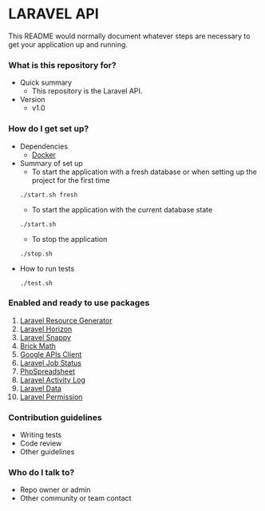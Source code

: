 # LARAVEL API #

This README would normally document whatever steps are necessary to get your application up and running.

### What is this repository for? ###

* Quick summary
    * This repository is the Laravel API.
* Version
    * v1.0

### How do I get set up? ###

* Dependencies
    * [Docker](https://docs.docker.com/get-docker/)
* Summary of set up
    * To start the application with a fresh database or when setting up the project for the first time
    ```
    ./start.sh fresh
    ```
    * To start the application with the current database state
    ```
    ./start.sh
    ```
    * To stop the application
    ```
    ./stop.sh
    ```
* How to run tests
    ```
    ./test.sh
    ```

### Enabled and ready to use packages ###
1. [Laravel Resource Generator](https://github.com/jaylordibe/laravel-resource-generator)
2. [Laravel Horizon](https://laravel.com/docs/8.x/horizon)
3. [Laravel Snappy](https://github.com/barryvdh/laravel-snappy)
4. [Brick Math](https://github.com/brick/math)
5. [Google APIs Client](https://github.com/googleapis/google-api-php-client)
6. [Laravel Job Status](https://github.com/imTigger/laravel-job-status)
7. [PhpSpreadsheet](https://github.com/PHPOffice/PhpSpreadsheet)
8. [Laravel Activity Log](https://github.com/spatie/laravel-activitylog)
9. [Laravel Data](https://github.com/spatie/laravel-data)
10. [Laravel Permission](https://github.com/spatie/laravel-permission)

### Contribution guidelines ###

* Writing tests
* Code review
* Other guidelines

### Who do I talk to? ###

* Repo owner or admin
* Other community or team contact
